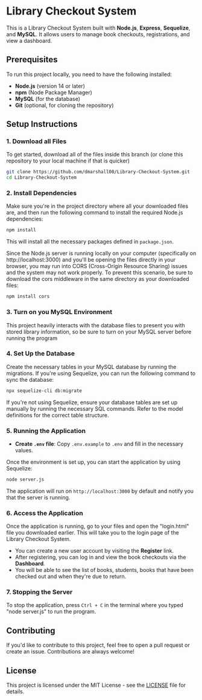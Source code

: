 # Library Checkout System

This is a Library Checkout System built with **Node.js**, **Express**, **Sequelize**, and **MySQL**. It allows users to manage book checkouts, registrations, and view a dashboard.

## Prerequisites

To run this project locally, you need to have the following installed:

- **Node.js** (version 14 or later)
- **npm** (Node Package Manager)
- **MySQL** (for the database)
- **Git** (optional, for cloning the repository)

## Setup Instructions

### 1. Download all Files

To get started, download all of the files inside this branch (or clone this repository to your local machine if that is quicker)

```bash
git clone https://github.com/dmarshall00/Library-Checkout-System.git
cd Library-Checkout-System
```

### 2. Install Dependencies

Make sure you're in the project directory where all your downloaded files are, and then run the following command to install the required Node.js dependencies:

```bash
npm install
```

This will install all the necessary packages defined in `package.json`. 

Since the Node.js server is running locally on your computer (specifically on http://localhost:3000) and you'll be opening the files directly in your browser, you may run into CORS (Cross-Origin Resource Sharing) issues and the system may not work properly. To prevent this scenario, be sure to download the cors middleware in the same directory as your downloaded files:

```bash
npm install cors
```

### 3. Turn on you MySQL Environment

This project heavily interacts with the database files to present you with stored library information, so be sure to turn on your MySQL server before running the program


### 4. Set Up the Database

Create the necessary tables in your MySQL database by running the migrations. If you're using Sequelize, you can run the following command to sync the database:

```bash
npx sequelize-cli db:migrate
```

If you're not using Sequelize, ensure your database tables are set up manually by running the necessary SQL commands. Refer to the model definitions for the correct table structure.

### 5. Running the Application

- **Create `.env` file**: Copy `.env.example` to `.env` and fill in the necessary values.

Once the environment is set up, you can start the application by using Sequelize:

```bash
node server.js
```

The application will run on `http://localhost:3000` by default and notify you that the server is running.

### 6. Access the Application

Once the application is running, go to your files and open the "login.html" file you downloaded earlier. This will take you to the login page of the Library Checkout System.


- You can create a new user account by visiting the **Register** link.
- After registering, you can log in and view the book checkouts via the **Dashboard**.
- You will be able to see the list of books, students, books that have been checked out and when they're due to return.

### 7. Stopping the Server

To stop the application, press `Ctrl + C` in the terminal where you typed "node server.js" to run the program.



## Contributing

If you'd like to contribute to this project, feel free to open a pull request or create an issue. Contributions are always welcome!

## License

This project is licensed under the MIT License - see the [LICENSE](LICENSE) file for details.
